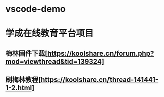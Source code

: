 # vscode-demo
# 学成在线教育平台项目
## 梅林固件下载[https://koolshare.cn/forum.php?mod=viewthread&tid=139324]
## 刷梅林教程[https://koolshare.cn/thread-141441-1-2.html]